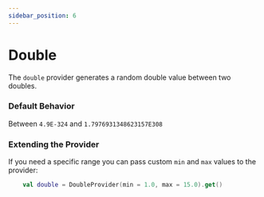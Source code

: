 ```yaml
---
sidebar_position: 6
---
```


# Double

The `double` provider generates a random double value between two doubles.

### Default Behavior

Between `4.9E-324` and `1.7976931348623157E308`

### Extending the Provider

If you need a specific range you can pass custom `min` and `max` values to the provider:

```kotlin
    val double = DoubleProvider(min = 1.0, max = 15.0).get()
```
